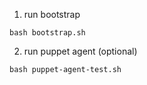 1. run bootstrap
```
bash bootstrap.sh
```
2. run puppet agent (optional)
```
bash puppet-agent-test.sh
```
